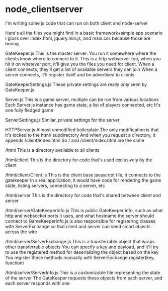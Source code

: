 # node_clientserver
I'm writing some js code that can run on both client and node-server

Here's all the files you might find in a basic framework+simple app scenario
I gloss over index.html, jquery.min.js, and main.css because those are boring

GateKeeper.js
This is the master server. You run it somewhere where the clients know where to connect to it.
This is a http webserver too, when you hit it on whatever port, it'll give you the files you need for client.
When a client connects, they'll get a list of available servers they can join
When a server connects, it'll register itself and be advertised to clients

GateKeeperSettings.js
These private settings are really only seen by GateKeeper.js


Server.js
This is a game server, multiple can be run from various locations
Each Server.js instance has game state, a list of players connected, etc
It's one fully fledged game

ServerSettings.js
Similar, private settings for the server

HTTPServer.js
Almost unmodified boilerplate
The only modification is that it's locked to the html/ subdirectory
And when you request a directory, it appends /client/index.html
So / and /client/index.html are the same

/html
This is a directory available to all clients

/html/client
This is the directory for code that's used exclusively by the client

/html/client/Client.js
This is the client base javascript file, it connects to the gatekeeper
In a real application, it would have code for rendering the game state, listing servers, connecting to a server, etc

/html/server
This is the directory for code that's shared between client and server

/html/server/GateKeeperInfo.js
This is public GateKeeper info, such as what http and websocket ports it uses, and what hostname the server should connect to
GameKeeperInfo.js is also responsible for registering classes with ServerExchange so that client and server can send smart objects across the wire

/html/server/ServerExchange.js
This is a transferrable object that wraps other transferrable objects
You can specify a key and payload, and it'll try to use the registered method for deserializing the object based on the key
You register these methods manually with ServerExchange.register(key, function)

/html/server/ServerInfo.js
This is a customizable file representing the state of the server
The GateKeeper requests these objects from each server, and each server responds with one

